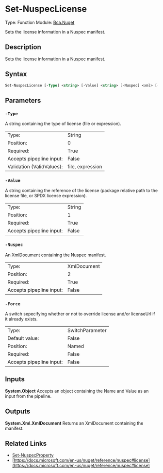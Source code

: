 # Set-NuspecLicense
Type: Function
Module: [Bca.Nuget](../ReadMe.md)

Sets the license information in a Nuspec manifest.
## Description
Sets the license information in a Nuspec manifest.
## Syntax
```ps
Set-NuspecLicense [-Type] <string> [-Value] <string> [-Nuspec] <xml> [-Force] [<CommonParameters>]
```
## Parameters
### `-Type`
A string containing the type of license (file or expression).

| | |
|:-|:-|
|Type:|String|
|Position:|0|
|Required:|True|
|Accepts pipepline input:|False|
|Validation (ValidValues):|file, expression|

### `-Value`
A string containing the reference of the license (package relative path to the license file, or SPDX license expression).

| | |
|:-|:-|
|Type:|String|
|Position:|1|
|Required:|True|
|Accepts pipepline input:|False|

### `-Nuspec`
An XmlDocument containing the Nuspec manifest.

| | |
|:-|:-|
|Type:|XmlDocument|
|Position:|2|
|Required:|True|
|Accepts pipepline input:|False|

### `-Force`
A switch sepecifying whether or not to override license and/or licenseUrl if it already exists.

| | |
|:-|:-|
|Type:|SwitchParameter|
|Default value:|False|
|Position:|Named|
|Required:|False|
|Accepts pipepline input:|False|

## Inputs
**System.Object**
Accepts an object containing the Name and Value as an input from the pipeline.
## Outputs
**System.Xml.XmlDocument**
Returns an XmlDocument containing the manifest.
## Related Links
- [Set-NuspecProperty](Set-NuspecProperty.md)
- [https://docs.microsoft.com/en-us/nuget/reference/nuspec#license](https://docs.microsoft.com/en-us/nuget/reference/nuspec#license)
